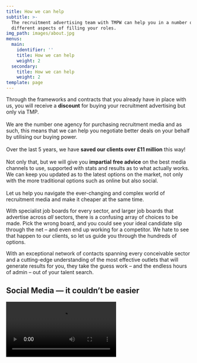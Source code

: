 ```yaml
---
title: How we can help
subtitle: >-
  The recruitment advertising team with TMPW can help you in a number of
  different aspects of filling your roles.
img_path: images/about.jpg
menus:
  main:
    identifier: ''
    title: How we can help
    weight: 2
  secondary:
    title: How we can help
    weight: 2
template: page
---
```

Through the frameworks and contracts that you already have in place with us, you will receive a **discount** for buying your recruitment advertising but only via TMP.\
\
We are the number one agency for purchasing recruitment media and as such, this means that we can help you negotiate better deals on your behalf by utilising our buying power.\
\
Over the last 5 years, we have **saved our clients over £11 million** this way!\
\
Not only that, but we will give you **impartial** **free advice** on the best media channels to use, supported with stats and results as to what actually works. We can keep you updated as to the latest options on the market, not only with the more traditional options such as online but also social.\
\
Let us help you navigate the ever-changing and complex world of recruitment media and make it cheaper at the same time.

With specialist job boards for every sector, and larger job boards that advertise across *all* sectors, there is a confusing array of choices to be made. Pick the wrong board, and you could see your ideal candidate slip through the net – and even end up working for a competitor. We hate to see that happen to our clients, so let us guide you through the hundreds of options.

With an exceptional network of contacts spanning every conceivable sector and a cutting-edge understanding of the most effective outlets that will generate results for you, they take the guess work – and the endless hours of admin – out of your talent search.

## Social Media — it couldn’t be easier

<div class="embed-container">
<video id="video" oncontextmenu="return false;" controls="" controlslist="nodownload">
                <source src="https://ak01-video-cdn.slidely.com/promoVideos/videos/5d/94/5d94b30e861eda05471e9adc/final.mp4?dv=8" type="video/mp4">
            </video>
</div>
